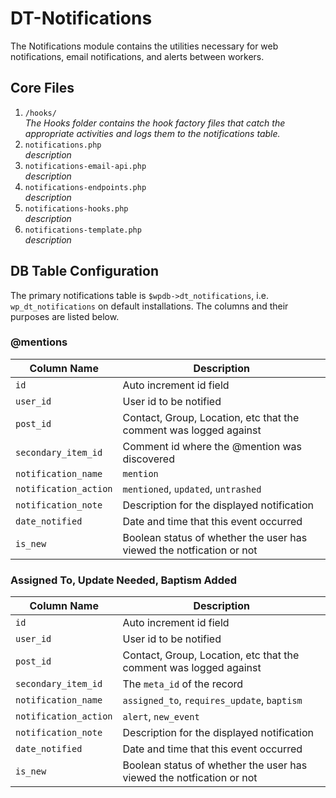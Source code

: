 # DT-Notifications
The Notifications module contains the utilities necessary for web notifications, email notifications, and alerts between workers.

## Core Files

1. `/hooks/`   
   _The Hooks folder contains the hook factory files that catch the appropriate activities and logs them to the notifications table._
1. `notifications.php`  
   _description_
1. `notifications-email-api.php`  
   _description_
1. `notifications-endpoints.php`   
   _description_
1. `notifications-hooks.php`  
   _description_
1. `notifications-template.php`  
   _description_

## DB Table Configuration

The primary notifications table is `$wpdb->dt_notifications`, i.e. `wp_dt_notifications` on default installations. The 
columns and their purposes are listed below.

### @mentions

| Column Name           | Description                                                               |
| ------------          |------------                                                               |
| `id`                  | Auto increment id field                                                   |
| `user_id`             | User id to be notified                                                    |
| `post_id`             | Contact, Group, Location, etc that the comment was logged against         |
| `secondary_item_id`   | Comment id where the @mention was discovered                              |
| `notification_name`   | `mention`                                                                 |
| `notification_action` | `mentioned`, `updated`, `untrashed`                                       |
| `notification_note`   | Description for the displayed notification                                |
| `date_notified`       | Date and time that this event occurred                                    |
| `is_new`              | Boolean status of whether the user has viewed the notfication or not      |


### Assigned To, Update Needed, Baptism Added

| Column Name           | Description                                                               |
| ------------          |------------                                                               |
| `id`                  | Auto increment id field                                                   |
| `user_id`             | User id to be notified                                                    |
| `post_id`             | Contact, Group, Location, etc that the comment was logged against         |
| `secondary_item_id`   | The `meta_id` of the record                                               |
| `notification_name`   | `assigned_to`, `requires_update`, `baptism`                                 |
| `notification_action` | `alert`, `new_event`                                                     |
| `notification_note`   | Description for the displayed notification                                |
| `date_notified`       | Date and time that this event occurred                                    |
| `is_new`              | Boolean status of whether the user has viewed the notfication or not      |


